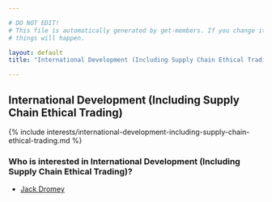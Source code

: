 ```yaml
---

# DO NOT EDIT!
# This file is automatically generated by get-members. If you change it, bad
# things will happen.

layout: default
title: "International Development (Including Supply Chain Ethical Trading)"

---
```


## International Development (Including Supply Chain Ethical Trading)

{% include interests/international-development-including-supply-chain-ethical-trading.md %}

### Who is interested in International Development (Including Supply Chain Ethical Trading)?


* [Jack Dromey](/members/jack-dromey.html)
